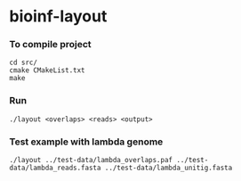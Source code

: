 # bioinf-layout

### To compile project
```
cd src/
cmake CMakeList.txt
make
```

### Run
```
./layout <overlaps> <reads> <output>
```

### Test example with lambda genome

```
./layout ../test-data/lambda_overlaps.paf ../test-data/lambda_reads.fasta ../test-data/lambda_unitig.fasta
```
